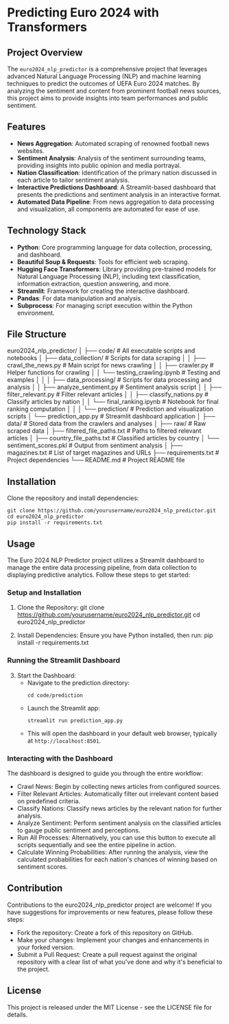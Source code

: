 # Predicting Euro 2024 with Transformers

## Project Overview
The `euro2024_nlp_predictor` is a comprehensive project that leverages advanced Natural Language Processing (NLP) and machine learning techniques to predict the outcomes of UEFA Euro 2024 matches. By analyzing the sentiment and content from prominent football news sources, this project aims to provide insights into team performances and public sentiment.

## Features
- **News Aggregation**: Automated scraping of renowned football news websites.
- **Sentiment Analysis**: Analysis of the sentiment surrounding teams, providing insights into public opinion and media portrayal.
- **Nation Classification**: Identification of the primary nation discussed in each article to tailor sentiment analysis.
- **Interactive Predictions Dashboard**: A Streamlit-based dashboard that presents the predictions and sentiment analysis in an interactive format.
- **Automated Data Pipeline**: From news aggregation to data processing and visualization, all components are automated for ease of use.

## Technology Stack
- **Python**: Core programming language for data collection, processing, and dashboard.
- **Beautiful Soup & Requests**: Tools for efficient web scraping.
- **Hugging Face Transformers**: Library providing pre-trained models for Natural Language Processing (NLP), including text classification, information extraction, question answering, and more.
- **Streamlit**: Framework for creating the interactive dashboard.
- **Pandas**: For data manipulation and analysis.
- **Subprocess**: For managing script execution within the Python environment.


## File Structure
euro2024_nlp_predictor/
│
├── code/ # All executable scripts and notebooks
│ ├── data_collection/ # Scripts for data scraping
│ │ ├── crawl_the_news.py # Main script for news crawling
│ │ ├── crawler.py # Helper functions for crawling
│ │ └── testing_crawling.ipynb # Testing and examples
│ │
│ ├── data_processing/ # Scripts for data processing and analysis
│ │ ├── analyze_sentiment.py # Sentiment analysis script
│ │ ├── filter_relevant.py # Filter relevant articles
│ │ ├── classify_nations.py # Classify articles by nation
│ │ └── final_ranking.ipynb # Notebook for final ranking computation
│ │
│ └── prediction/ # Prediction and visualization scripts
│ └── prediction_app.py # Streamlit dashboard application
│
├── data/ # Stored data from the crawlers and analyses
│ ├── raw/ # Raw scraped data
│ ├── filtered_file_paths.txt # Paths to filtered relevant articles
│ ├── country_file_paths.txt # Classified articles by country
│ └── sentiment_scores.pkl # Output from sentiment analysis
│
├── magazines.txt # List of target magazines and URLs
├── requirements.txt # Project dependencies
└── README.md # Project README file

## Installation
Clone the repository and install dependencies:
```
git clone https://github.com/yourusername/euro2024_nlp_predictor.git
cd euro2024_nlp_predictor
pip install -r requirements.txt
```

## Usage
The Euro 2024 NLP Predictor project utilizes a Streamlit dashboard to manage the entire data processing pipeline, from data collection to displaying predictive analytics. Follow these steps to get started:

### Setup and Installation
1. Clone the Repository:
   git clone https://github.com/yourusername/euro2024_nlp_predictor.git
   cd euro2024_nlp_predictor

2. Install Dependencies:
   Ensure you have Python installed, then run:
   pip install -r requirements.txt

### Running the Streamlit Dashboard
3. Start the Dashboard:
   - Navigate to the prediction directory:
     ```
     cd code/prediction
     ```
   - Launch the Streamlit app:
     ```
     streamlit run prediction_app.py
     ```
   - This will open the dashboard in your default web browser, typically at `http://localhost:8501`.

### Interacting with the Dashboard
The dashboard is designed to guide you through the entire workflow:
- Crawl News: Begin by collecting news articles from configured sources.
- Filter Relevant Articles: Automatically filter out irrelevant content based on predefined criteria.
- Classify Nations: Classify news articles by the relevant nation for further analysis.
- Analyze Sentiment: Perform sentiment analysis on the classified articles to gauge public sentiment and perceptions.
- Run All Processes: Alternatively, you can use this button to execute all scripts sequentially and see the entire pipeline in action.
- Calculate Winning Probabilities: After running the analysis, view the calculated probabilities for each nation's chances of winning based on sentiment scores.

## Contribution
Contributions to the euro2024_nlp_predictor project are welcome! If you have suggestions for improvements or new features, please follow these steps:
- Fork the repository: Create a fork of this repository on GitHub.
- Make your changes: Implement your changes and enhancements in your forked version.
- Submit a Pull Request: Create a pull request against the original repository with a clear list of what you've done and why it's beneficial to the project.

## License
This project is released under the MIT License - see the LICENSE file for details.
